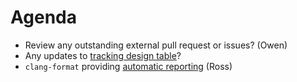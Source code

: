 Agenda
======

* Review any outstanding external pull request or issues? (Owen)
* Any updates to [tracking design table](https://github.com/mantidproject/documents/blob/master/Project-Management/TechnicalSteeringCommittee/reports/TSC-TrackingDesignProposals.md)? 
* `clang-format` providing [automatic reporting](http://builds.mantidproject.org/view/All/job/master_clang-format/) (Ross)
